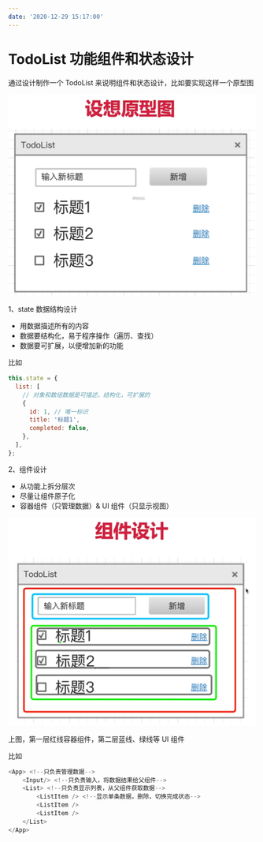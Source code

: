 ```yaml
---
date: '2020-12-29 15:17:00'
---
```


# TodoList 功能组件和状态设计

通过设计制作一个 TodoList 来说明组件和状态设计，比如要实现这样一个原型图

![](./images/3295942119.png)

1、state 数据结构设计

- 用数据描述所有的内容
- 数据要结构化，易于程序操作（遍历、查找）
- 数据要可扩展，以便增加新的功能

比如

```js
this.state = {
  list: [
    // 对象和数组数据是可描述，结构化，可扩展的
    {
      id: 1, // 唯一标识
      title: '标题1',
      completed: false,
    },
  ],
};
```

2、组件设计

- 从功能上拆分层次
- 尽量让组件原子化
- 容器组件（只管理数据）& UI 组件（只显示视图）

![](./images/2062200202.png)

上图，第一层红线容器组件，第二层蓝线、绿线等 UI 组件

比如

```js
<App> <!--只负责管理数据-->
    <Input/> <!--只负责输入，将数据结果给父组件-->
    <List> <!--只负责显示列表，从父组件获取数据-->
        <ListItem /> <!--显示单条数据，删除，切换完成状态-->
        <ListItem />
        <ListItem />
    </List>
</App>
```
